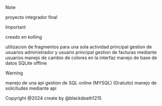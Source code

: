 >[!NOTE]
>proyecto integrador final

>[!IMPORTANT]
>creado en kotling

utilizacion de fragmentos para una sola actividad principal
gestion de usuarios administrador y usuario principal
gestion de facturas mediante usuarios
manejo de cambio de colores en la interfaz
manejo de base de datos SQLite offline

>[!WARNING]
>manejo de una api gestion de SQL online (MYSQL) (Gratuito)
>manejo de solicitudes mediante api

Copyright @2024
create by  @blackdeath1215
